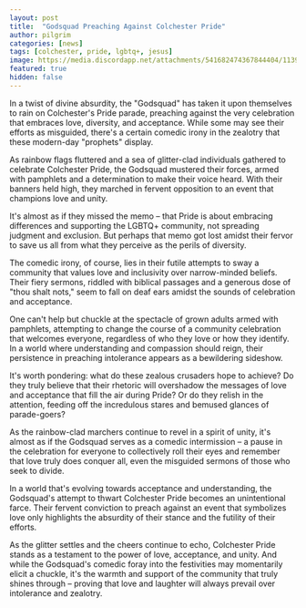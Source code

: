 ```yaml
---
layout: post
title:  "Godsquad Preaching Against Colchester Pride"
author: pilgrim
categories: [news]
tags: [colchester, pride, lgbtq+, jesus]
image: https://media.discordapp.net/attachments/541682474367844404/1139939347240583178/PXL_20230812_151058847.jpg
featured: true
hidden: false
---
```


In a twist of divine absurdity, the "Godsquad" has taken it upon themselves to rain on Colchester's Pride parade, preaching against the very celebration that embraces love, diversity, and acceptance. While some may see their efforts as misguided, there's a certain comedic irony in the zealotry that these modern-day "prophets" display.

As rainbow flags fluttered and a sea of glitter-clad individuals gathered to celebrate Colchester Pride, the Godsquad mustered their forces, armed with pamphlets and a determination to make their voice heard. With their banners held high, they marched in fervent opposition to an event that champions love and unity.

It's almost as if they missed the memo – that Pride is about embracing differences and supporting the LGBTQ+ community, not spreading judgment and exclusion. But perhaps that memo got lost amidst their fervor to save us all from what they perceive as the perils of diversity.

The comedic irony, of course, lies in their futile attempts to sway a community that values love and inclusivity over narrow-minded beliefs. Their fiery sermons, riddled with biblical passages and a generous dose of "thou shalt nots," seem to fall on deaf ears amidst the sounds of celebration and acceptance.

One can't help but chuckle at the spectacle of grown adults armed with pamphlets, attempting to change the course of a community celebration that welcomes everyone, regardless of who they love or how they identify. In a world where understanding and compassion should reign, their persistence in preaching intolerance appears as a bewildering sideshow.

It's worth pondering: what do these zealous crusaders hope to achieve? Do they truly believe that their rhetoric will overshadow the messages of love and acceptance that fill the air during Pride? Or do they relish in the attention, feeding off the incredulous stares and bemused glances of parade-goers?

As the rainbow-clad marchers continue to revel in a spirit of unity, it's almost as if the Godsquad serves as a comedic intermission – a pause in the celebration for everyone to collectively roll their eyes and remember that love truly does conquer all, even the misguided sermons of those who seek to divide.

In a world that's evolving towards acceptance and understanding, the Godsquad's attempt to thwart Colchester Pride becomes an unintentional farce. Their fervent conviction to preach against an event that symbolizes love only highlights the absurdity of their stance and the futility of their efforts.

As the glitter settles and the cheers continue to echo, Colchester Pride stands as a testament to the power of love, acceptance, and unity. And while the Godsquad's comedic foray into the festivities may momentarily elicit a chuckle, it's the warmth and support of the community that truly shines through – proving that love and laughter will always prevail over intolerance and zealotry.
